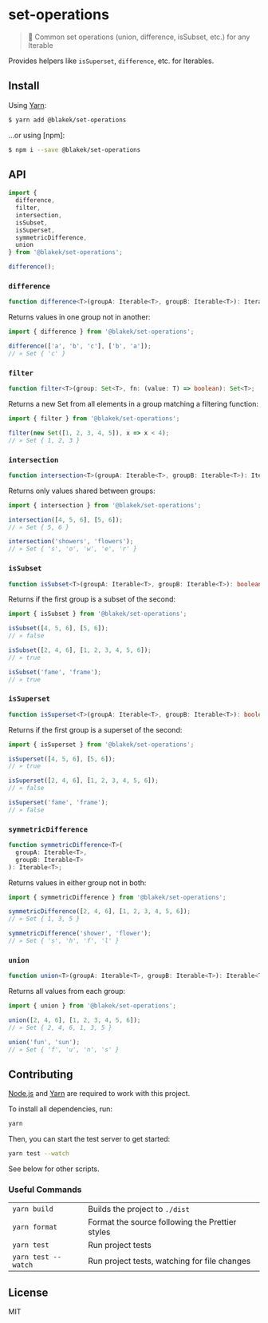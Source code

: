 # set-operations

> 🧮 Common set operations (union, difference, isSubset, etc.) for any Iterable

Provides helpers like `isSuperset`, `difference`, etc. for Iterables.

## Install

Using [Yarn]:

```bash
$ yarn add @blakek/set-operations
```

…or using [npm]:

```bash
$ npm i --save @blakek/set-operations
```

## API

```js
import {
  difference,
  filter,
  intersection,
  isSubset,
  isSuperset,
  symmetricDifference,
  union
} from '@blakek/set-operations';

difference();
```

### `difference`

```ts
function difference<T>(groupA: Iterable<T>, groupB: Iterable<T>): Iterable<T>;
```

Returns values in one group not in another:

```js
import { difference } from '@blakek/set-operations';

difference(['a', 'b', 'c'], ['b', 'a']);
// » Set { 'c' }
```

### `filter`

```ts
function filter<T>(group: Set<T>, fn: (value: T) => boolean): Set<T>;
```

Returns a new Set from all elements in a group matching a filtering function:

```js
import { filter } from '@blakek/set-operations';

filter(new Set([1, 2, 3, 4, 5]), x => x < 4);
// » Set { 1, 2, 3 }
```

### `intersection`

```ts
function intersection<T>(groupA: Iterable<T>, groupB: Iterable<T>): Iterable<T>;
```

Returns only values shared between groups:

```js
import { intersection } from '@blakek/set-operations';

intersection([4, 5, 6], [5, 6]);
// » Set { 5, 6 }

intersection('showers', 'flowers');
// » Set { 's', 'o', 'w', 'e', 'r' }
```

### `isSubset`

```ts
function isSubset<T>(groupA: Iterable<T>, groupB: Iterable<T>): boolean;
```

Returns if the first group is a subset of the second:

```js
import { isSubset } from '@blakek/set-operations';

isSubset([4, 5, 6], [5, 6]);
// » false

isSubset([2, 4, 6], [1, 2, 3, 4, 5, 6]);
// » true

isSubset('fame', 'frame');
// » true
```

### `isSuperset`

```ts
function isSuperset<T>(groupA: Iterable<T>, groupB: Iterable<T>): boolean;
```

Returns if the first group is a superset of the second:

```js
import { isSuperset } from '@blakek/set-operations';

isSuperset([4, 5, 6], [5, 6]);
// » true

isSuperset([2, 4, 6], [1, 2, 3, 4, 5, 6]);
// » false

isSuperset('fame', 'frame');
// » false
```

### `symmetricDifference`

```ts
function symmetricDifference<T>(
  groupA: Iterable<T>,
  groupB: Iterable<T>
): Iterable<T>;
```

Returns values in either group not in both:

```js
import { symmetricDifference } from '@blakek/set-operations';

symmetricDifference([2, 4, 6], [1, 2, 3, 4, 5, 6]);
// » Set { 1, 3, 5 }

symmetricDifference('shower', 'flower');
// » Set { 's', 'h', 'f', 'l' }
```

### `union`

```ts
function union<T>(groupA: Iterable<T>, groupB: Iterable<T>): Iterable<T>;
```

Returns all values from each group:

```js
import { union } from '@blakek/set-operations';

union([2, 4, 6], [1, 2, 3, 4, 5, 6]);
// » Set { 2, 4, 6, 1, 3, 5 }

union('fun', 'sun');
// » Set { 'f', 'u', 'n', 's' }
```

## Contributing

[Node.js] and [Yarn] are required to work with this project.

To install all dependencies, run:

```bash
yarn
```

Then, you can start the test server to get started:

```bash
yarn test --watch
```

See below for other scripts.

### Useful Commands

|                     |                                                 |
| ------------------- | ----------------------------------------------- |
| `yarn build`        | Builds the project to `./dist`                  |
| `yarn format`       | Format the source following the Prettier styles |
| `yarn test`         | Run project tests                               |
| `yarn test --watch` | Run project tests, watching for file changes    |

## License

MIT

[node.js]: https://nodejs.org/
[yarn]: https://yarnpkg.com/en/docs/
